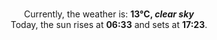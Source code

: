 <p  align="center"><br/>Currently, the weather is: <b> 13°C, <i>clear sky</i></b></br>Today, the sun rises at <b>06:33</b> and sets at <b>17:23</b>.</p>